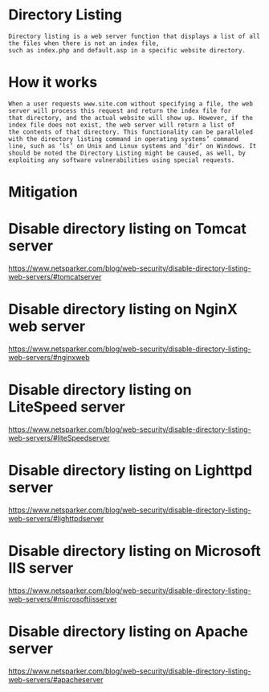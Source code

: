 # Directory Listing 
~~~
Directory listing is a web server function that displays a list of all the files when there is not an index file, 
such as index.php and default.asp in a specific website directory. 
~~~ 

# How it works 
~~~
When a user requests www.site.com without specifying a file, the web server will process this request and return the index file for 
that directory, and the actual website will show up. However, if the index file does not exist, the web server will return a list of 
the contents of that directory. This functionality can be paralleled with the directory listing command in operating systems’ command 
line, such as ‘ls’ on Unix and Linux systems and ‘dir’ on Windows. It should be noted the Directory Listing might be caused, as well, by exploiting any software vulnerabilities using special requests.
~~~

# Mitigation 

# Disable directory listing on Tomcat server
https://www.netsparker.com/blog/web-security/disable-directory-listing-web-servers/#tomcatserver 

# Disable directory listing on NginX web server
https://www.netsparker.com/blog/web-security/disable-directory-listing-web-servers/#nginxweb 

# Disable directory listing on LiteSpeed server
https://www.netsparker.com/blog/web-security/disable-directory-listing-web-servers/#liteSpeedserver 

# Disable directory listing on Lighttpd server
https://www.netsparker.com/blog/web-security/disable-directory-listing-web-servers/#lighttpdserver 

# Disable directory listing on Microsoft IIS server
https://www.netsparker.com/blog/web-security/disable-directory-listing-web-servers/#microsoftiisserver 

# Disable directory listing on Apache server
https://www.netsparker.com/blog/web-security/disable-directory-listing-web-servers/#apacheserver 
